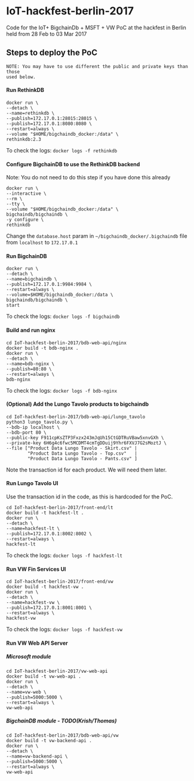 # IoT-hackfest-berlin-2017
Code for the IoT+ BigchainDb + MSFT + VW PoC at the hackfest in Berlin held from 28 Feb to 03 Mar 2017



## Steps to deploy the PoC
```
NOTE: You may have to use different the public and private keys than those 
used below.
```

#### Run RethinkDB
```
docker run \
--detach \
--name=rethinkdb \
--publish=172.17.0.1:28015:28015 \
--publish=172.17.0.1:8080:8080 \
--restart=always \
--volume "$HOME/bigchaindb_docker:/data" \
rethinkdb:2.3
```
To check the logs: `docker logs -f rethinkdb`


#### Configure BigchainDB to use the RethinkDB backend
Note: You do not need to do this step if you have done this already

```
docker run \
--interactive \
--rm \
--tty \
--volume "$HOME/bigchaindb_docker:/data" \
bigchaindb/bigchaindb \
-y configure \
rethinkdb
```
Change the `database.host` param in `~/bigchaindb_docker/.bigchaindb` file 
from `localhost` to `172.17.0.1`


#### Run BigchainDB
```
docker run \
--detach \
--name=bigchaindb \
--publish=172.17.0.1:9984:9984 \
--restart=always \
--volume=$HOME/bigchaindb_docker:/data \
bigchaindb/bigchaindb \
start
```
To check the logs: `docker logs -f bigchaindb`


#### Build and run nginx
```
cd IoT-hackfest-berlin-2017/bdb-web-api/nginx
docker build -t bdb-nginx .
docker run \
--detach \
--name=bdb-nginx \
--publish=80:80 \
--restart=always \
bdb-nginx
```
To check the logs: `docker logs -f bdb-nginx`


#### (Optional) Add the Lungo Tavolo products to bigchaindb
```
cd IoT-hackfest-berlin-2017/bdb-web-api/lungo_tavolo
python3 lungo_tavolo.py \
--bdb-ip localhost \
--bdb-port 80 \
--public-key F911cpKsZTP3Fxzx243mJqUh15CtGDTRuVBaw5xnvGXh \
--private-key 6H6g4c6fwc5MCDMT4cmTgDDuij9Yhr6FXVJ7G2sMoztJ \
--file ["Product Data Lungo Tavolo - Skirt.csv" |
        "Product Data Lungo Tavolo - Top.csv"   |
        "Product Data Lungo Tavolo - Pants.csv" ]
```
Note the transaction id for each product. We will need them later.


#### Run Lungo Tavolo UI
Use the transaction id in the code, as this is hardcoded for the PoC.
```
cd IoT-hackfest-berlin-2017/front-end/lt
docker build -t hackfest-lt .
docker run \
--detach \
--name=hackfest-lt \
--publish=172.17.0.1:8002:8002 \
--restart=always \
hackfest-lt
```
To check the logs: `docker logs -f hackfest-lt`


#### Run VW Fin Services UI
```
cd IoT-hackfest-berlin-2017/front-end/vw
docker build -t hackfest-vw .
docker run \
--detach \
--name=hackfest-vw \
--publish=172.17.0.1:8001:8001 \
--restart=always \
hackfest-vw
```
To check the logs: `docker logs -f hackfest-vw`


#### Run VW Web API Server
##### Microsoft module
```
cd IoT-hackfest-berlin-2017/vw-web-api
docker build -t vw-web-api .
docker run \
--detach \
--name=vw-web \
--publish=5000:5000 \
--restart=always \
vw-web-api
```

##### BigchainDB module - TODO(Krish/Thomas)
```
cd IoT-hackfest-berlin-2017/bdb-web-api/vw
docker build -t vw-backend-api .
docker run \
--detach \
--name=vw-backend-api \
--publish=5000:5000 \
--restart=always \
vw-web-api

```

